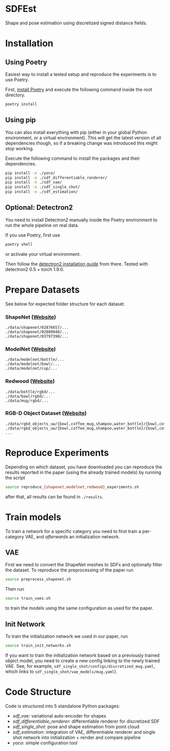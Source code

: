 # SDFEst
Shape and pose estimation using discretized signed distance fields.

# Installation

## Using Poetry
Easiest way to install a tested setup and reproduce the experiments is to use Poetry.

First, [install Poetry](https://python-poetry.org/docs/#installation) and execute the following command inside the root directory.
```bash
poetry install
```

## Using pip
You can also install everything with pip (either in your global Python environment, or a virtual environment).
This will get the latest version of all dependencies though, so if a breaking change was introduced this might stop working.

Execute the following command to install the packages and their dependencies.
```bash
pip install -e ./yoco/
pip install -e ./sdf_differentiable_renderer/
pip install -e ./sdf_vae/
pip install -e ./sdf_single_shot/
pip install -e ./sdf_estimation/
```

## Optional: Detectron2
You need to install Detectron2 manually inside the Poetry environment to run the whole pipeline on real data. 

If you use Poetry, first use
```bash
poetry shell
```
or activate your virtual environment.

Then follow the [detectron2 installation guide](https://detectron2.readthedocs.io/en/latest/tutorials/install.html) from there.
Tested with detectron2 0.5 + torch 1.9.0.

# Prepare Datasets
See below for expected folder structure for each dataset.

### ShapeNet ([Website](https://shapenet.org/))
```
./data/shapenet/02876657/...
./data/shapenet/02880940/...
./data/shapenet/03797390/...
```

### ModelNet ([Website](https://modelnet.cs.princeton.edu/))
```
./data/modelnet/bottle/...
./data/modelnet/bowl/...
./data/modelnet/cup/...
```

### Redwood ([Website](http://redwood-data.org/3dscan/dataset.html))
```
./data/bottle/rgbd/...
./data/bowl/rgbd/...
./data/mug/rgbd/...
```

### RGB-D Object Dataset ([Website](https://rgbd-dataset.cs.washington.edu/index.html))
```
./data/rgbd_objects_uw/{bowl,coffee_mug,shampoo,water_bottle}/{bowl,coffee_mug,shampoo,water_bottle}_1/
./data/rgbd_objects_uw/{bowl,coffee_mug,shampoo,water_bottle}/{bowl,cofee_mug,shampoo,water_bottle}_2/
...
```

# Reproduce Experiments
Depending on which dataset, you have downloaded you can reproduce the results reported in the paper (using the already trained models) by running the script
```bash
source reproduce_{shapenet,modelnet,redwood}_experiments.sh
```
after that, all results can be found in `./results`.

# Train models
To train a network for a specific category you need to first train a per-category VAE, and *afterwards* an initialization network.
## VAE
First we need to convert the ShapeNet meshes to SDFs and optionally filter the dataset. To reproduce the preprocessing of the paper run
```bash
source preprocess_shapenet.sh
```
Then run
```bash
source train_vaes.sh
```
to train the models using the same configuration as used for the paper.

## Init Network
To train the initialization network we used in our paper, run
```bash
source train_init_networks.sh
```
If you want to train the initialization network based on a previously trained object model, you need to create a new config linking to the newly trained VAE. 
See, for example, `sdf_single_shot/configs/discretized_mug.yaml`, which links to `sdf_single_shot/vae_models/mug.yaml`).

# Code Structure
Code is structured into 5 standalone Python packages:
- *sdf_vae*: variational auto-encoder for shapes
- *sdf_differentiable_renderer*: differentiable renderer for discretized SDF
- *sdf_single_shot*: pose and shape estimation from point cloud
- *sdf_estimation*: integration of VAE, differentiable renderer and single shot network into initialization + render and compare pipeline
- *yoco*: simple configuration tool
